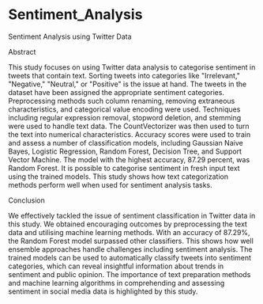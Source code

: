 # Sentiment_Analysis
Sentiment Analysis using Twitter Data

Abstract

This study focuses on using Twitter data analysis to categorise sentiment in tweets that contain text. Sorting tweets into categories like "Irrelevant," "Negative," "Neutral," or "Positive" is the issue at hand. The tweets in the dataset have been assigned the appropriate sentiment categories. Preprocessing methods such column renaming, removing extraneous characteristics, and categorical value encoding were used. Techniques including regular expression removal, stopword deletion, and stemming were used to handle text data. The CountVectorizer was then used to turn the text into numerical characteristics. Accuracy scores were used to train and assess a number of classification models, including Gaussian Naive Bayes, Logistic Regression, Random Forest, Decision Tree, and Support Vector Machine. The model with the highest accuracy, 87.29 percent, was Random Forest. It is possible to categorise sentiment in fresh input text using the trained models. This study shows how text categorization methods perform well when used for sentiment analysis tasks.



Conclusion

We effectively tackled the issue of sentiment classification in Twitter data in this study. We obtained encouraging outcomes by preprocessing the text data and utilising machine learning methods. With an accuracy of 87.29%, the Random Forest model surpassed other classifiers. This shows how well ensemble approaches handle challenges including sentiment analysis. The trained models can be used to automatically classify tweets into sentiment categories, which can reveal insightful information about trends in sentiment and public opinion. The importance of text preparation methods and machine learning algorithms in comprehending and assessing sentiment in social media data is highlighted by this study.
